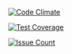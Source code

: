 [![Code Climate](https://codeclimate.com/github/freetonik/project-lvl1-s17/badges/gpa.svg)](https://codeclimate.com/github/freetonik/project-lvl1-s17)

[![Test Coverage](https://codeclimate.com/github/freetonik/project-lvl1-s17/badges/coverage.svg)](https://codeclimate.com/github/freetonik/project-lvl1-s17/coverage)

[![Issue Count](https://codeclimate.com/github/freetonik/project-lvl1-s17/badges/issue_count.svg)](https://codeclimate.com/github/freetonik/project-lvl1-s17)